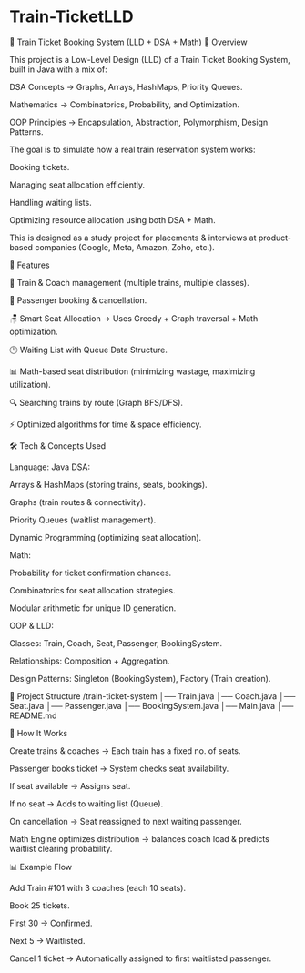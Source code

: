 # Train-TicketLLD
🚆 Train Ticket Booking System (LLD + DSA + Math)
📌 Overview

This project is a Low-Level Design (LLD) of a Train Ticket Booking System, built in Java with a mix of:

DSA Concepts → Graphs, Arrays, HashMaps, Priority Queues.

Mathematics → Combinatorics, Probability, and Optimization.

OOP Principles → Encapsulation, Abstraction, Polymorphism, Design Patterns.

The goal is to simulate how a real train reservation system works:

Booking tickets.

Managing seat allocation efficiently.

Handling waiting lists.

Optimizing resource allocation using both DSA + Math.

This is designed as a study project for placements & interviews at product-based companies (Google, Meta, Amazon, Zoho, etc.).

🎯 Features

🚉 Train & Coach management (multiple trains, multiple classes).

👥 Passenger booking & cancellation.

🪑 Smart Seat Allocation → Uses Greedy + Graph traversal + Math optimization.

🕒 Waiting List with Queue Data Structure.

📊 Math-based seat distribution (minimizing wastage, maximizing utilization).

🔍 Searching trains by route (Graph BFS/DFS).

⚡ Optimized algorithms for time & space efficiency.

🛠️ Tech & Concepts Used

Language: Java
DSA:

Arrays & HashMaps (storing trains, seats, bookings).

Graphs (train routes & connectivity).

Priority Queues (waitlist management).

Dynamic Programming (optimizing seat allocation).

Math:

Probability for ticket confirmation chances.

Combinatorics for seat allocation strategies.

Modular arithmetic for unique ID generation.

OOP & LLD:

Classes: Train, Coach, Seat, Passenger, BookingSystem.

Relationships: Composition + Aggregation.

Design Patterns: Singleton (BookingSystem), Factory (Train creation).

📂 Project Structure
/train-ticket-system
│── Train.java
│── Coach.java
│── Seat.java
│── Passenger.java
│── BookingSystem.java
│── Main.java
│── README.md

🚀 How It Works

Create trains & coaches → Each train has a fixed no. of seats.

Passenger books ticket → System checks seat availability.

If seat available → Assigns seat.

If no seat → Adds to waiting list (Queue).

On cancellation → Seat reassigned to next waiting passenger.

Math Engine optimizes distribution → balances coach load & predicts waitlist clearing probability.

📊 Example Flow

Add Train #101 with 3 coaches (each 10 seats).

Book 25 tickets.

First 30 → Confirmed.

Next 5 → Waitlisted.

Cancel 1 ticket → Automatically assigned to first waitlisted passenger.
